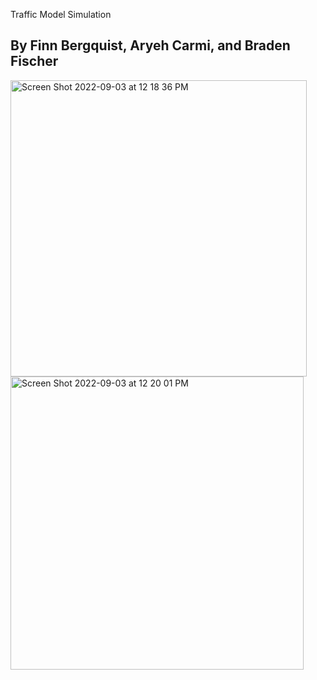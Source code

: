 <h> Traffic Model Simulation </h>

<h2> By Finn Bergquist, Aryeh Carmi, and Braden Fischer </h2>


<img width="474" alt="Screen Shot 2022-09-03 at 12 18 36 PM" src="https://user-images.githubusercontent.com/61434761/188279378-81c6e50e-68bc-4372-9ae7-96d668692a31.png">
<img width="469" alt="Screen Shot 2022-09-03 at 12 20 01 PM" src="https://user-images.githubusercontent.com/61434761/188279416-72e765b1-dd1c-4349-aed5-42761fe8fa40.png">
